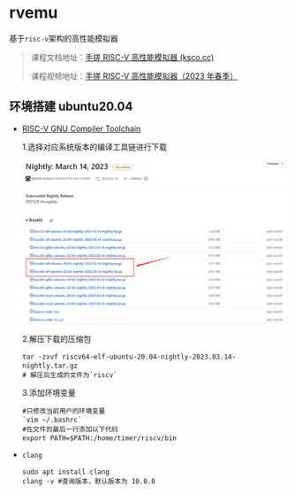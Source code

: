 # rvemu
基于`risc-v`架构的高性能模拟器

> 课程文档地址：[手搓 RISC-V 高性能模拟器 (ksco.cc)](https://ksco.cc/rvemu/)
>
> 课程视频地址：[手搓 RISC-V 高性能模拟器（2023 年春季）](https://space.bilibili.com/296494084/channel/collectiondetail?sid=1245472)

## 环境搭建 ubuntu20.04

- [RISC-V GNU Compiler Toolchain](https://github.com/riscv-collab/riscv-gnu-toolchain)

  1.选择对应系统版本的编译工具链进行下载

  ![image-20230411184117609](image/image-20230411184117609.png)

  2.解压下载的压缩包

  ```shell
  tar -zxvf riscv64-elf-ubuntu-20.04-nightly-2023.03.14-nightly.tar.gz
  # 解压后生成的文件为`riscv`
  ```

  3.添加环境变量

  ```shell
  #只修改当前用户的环境变量
  `vim ~/.bashrc`
  #在文件的最后一行添加以下代码
  export PATH=$PATH:/home/timer/riscv/bin
  ```

- `clang`

  ```shell
  sudo apt install clang
  clang -v #查询版本，默认版本为 10.0.0
  ```

  

